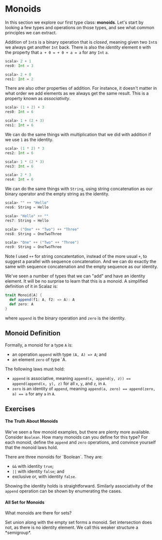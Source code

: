 # Monoids

In this section we explore our first type class: **monoids**. Let's start by looking a few types and operations on those types, and see what common principles we can extract.

Addition of `Int`s is a binary operation that is *closed*, meaning given two `Int`s we always get another `Int` back. There is also the *identity* element `0` with the property that `a + 0 = + 0 + a = a` for any `Int` `a`.

~~~ scala
scala> 2 + 1
res0: Int = 3

scala> 2 + 0
res1: Int = 2
~~~

There are also other properties of addition. For instance, it doesn't matter in what order we add elements as we always get the same result. This is a property known as *associativity*.

~~~ scala
scala> (1 + 2) + 3
res0: Int = 6

scala> 1 + (2 + 3)
res1: Int = 6
~~~

We can do the same things with multiplication that we did with addition if we use `1` as the identity.

~~~ scala
scala> (1 * 2) * 3
res2: Int = 6

scala> 1 * (2 * 3)
res3: Int = 6

scala> 2 * 3
res4: Int = 6
~~~

We can do the same things with `String`, using string concatenation as our binary operator and the empty string as the identity.

~~~ scala
scala> "" ++ "Hello"
res6: String = Hello

scala> "Hello" ++ ""
res7: String = Hello

scala> ("One" ++ "Two") ++ "Three"
res8: String = OneTwoThree

scala> "One" ++ ("Two" ++ "Three")
res9: String = OneTwoThree
~~~

Note I used `++` for string concatentation, instead of the more usual `+`, to suggest a parallel with sequence concatenation. And we can do exactly the same with sequence concatenation and the empty sequence as our identity.

We've seen a number of types that we can "add" and have an identity element. It will be no surprise to learn that this is a monoid. A simplified definition of it in Scalaz is:

~~~ scala
trait Monoid[A] {
  def append(f1: A, f2: => A): A
  def zero: A
}
~~~

where `append` is the binary operation and `zero` is the identity.

## Monoid Definition

Formally, a monoid for a type `A` is:

- an operation `append` with type `(A, A) => A`; and
- an element `zero` of type `A.

The following laws must hold:

- `append` is associative, meaning `append(x, append(y, z)) == append(append(x, y), z)` for all `x`, `y`, and `z`, in `A`.
- `zero` is an identity of `append`, meaning `append(a, zero) == append(zero, a) == a` for any `a` in `A`.

## Exercises

#### The Truth About Monoids

We've seen a few monoid examples, but there are plenty more available. Consider `Boolean`. How many monoids can you define for this type? For each monoid, define  the `append` and `zero` operations, and convince yourself that the monoid laws hold.

<div class="solution">
There are three monoids for `Boolean`. They are:

- `&&` with identity `true`;
- `||` with identity `false`; and
- exclusive or, with identity `false`.

Showing the identity holds is straightforward. Similarly associativity of the `append` operation can be shown by enumerating the cases.
</div>

#### All Set for Monoids

What monoids are there for sets?

<div class="solution">
Set union along with the empty set forms a monoid. Set intersection does not, as there is no identity element. We call this weaker structure a *semigroup*.
</div>
